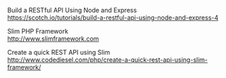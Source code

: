 Build a RESTful API Using Node and Express  
https://scotch.io/tutorials/build-a-restful-api-using-node-and-express-4


Slim PHP Framework  
http://www.slimframework.com


Create a quick REST API using Slim  
http://www.codediesel.com/php/create-a-quick-rest-api-using-slim-framework/